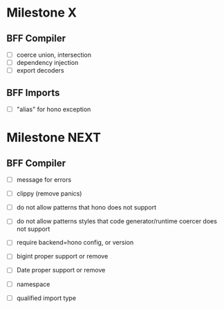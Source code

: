 # Milestone X

## BFF Compiler

- [ ] coerce union, intersection
- [ ] dependency injection
- [ ] export decoders

## BFF Imports

- [ ] "alias" for hono exception

# Milestone NEXT

## BFF Compiler

- [ ] message for errors

- [ ] clippy (remove panics)

- [ ] do not allow patterns that hono does not support
- [ ] do not allow patterns styles that code generator/runtime coercer does not support
- [ ] require backend=hono config, or version

- [ ] bigint proper support or remove
- [ ] Date proper support or remove

- [ ] namespace
- [ ] qualified import type
